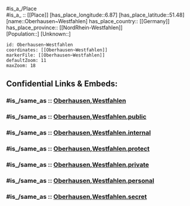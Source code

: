 ﻿---
confidential: public
isDeleted: false
location:
- 51.48
- 6.87
mapmarker: city
mapzoom:
- 7
- 12
SpocWebEntityId: 33030
tags:
- geo/City
type: City
---

#is_a_/Place  
#is_a_ :: [[Place]] 
[has_place_longitude::6.87] 
[has_place_latitude::51.48] 
[name::Oberhausen~Westfahlen] 
has_place_country:: [[Germany]]  
has_place_province:: [[NordRhein-Westfahlen]]  
[Population::] 
[Unknown::] 


```leaflet
id: Oberhausen~Westfahlen
coordinates: [[Oberhausen~Westfahlen]] 
markerFile: [[Oberhausen~Westfahlen]] 
defaultZoom: 11 
maxZoom: 18
```


## Confidential Links & Embeds: 

### #is_/same_as :: [Oberhausen,Westfahlen](/_Standards/Earth/Continent/Europe/Europe~Central/Germany/Germany~West/Nordrhein-Westfalen/counties~NW/Oberhausen,Westfahlen.md) 

### #is_/same_as :: [Oberhausen,Westfahlen.public](/_public/Earth/Continent/Europe/Europe~Central/Germany/Germany~West/Nordrhein-Westfalen/counties~NW/Oberhausen,Westfahlen.public.md) 

### #is_/same_as :: [Oberhausen,Westfahlen.internal](/_internal/Earth/Continent/Europe/Europe~Central/Germany/Germany~West/Nordrhein-Westfalen/counties~NW/Oberhausen,Westfahlen.internal.md) 

### #is_/same_as :: [Oberhausen,Westfahlen.protect](/_protect/Earth/Continent/Europe/Europe~Central/Germany/Germany~West/Nordrhein-Westfalen/counties~NW/Oberhausen,Westfahlen.protect.md) 

### #is_/same_as :: [Oberhausen,Westfahlen.private](/_private/Earth/Continent/Europe/Europe~Central/Germany/Germany~West/Nordrhein-Westfalen/counties~NW/Oberhausen,Westfahlen.private.md) 

### #is_/same_as :: [Oberhausen,Westfahlen.personal](/_personal/Earth/Continent/Europe/Europe~Central/Germany/Germany~West/Nordrhein-Westfalen/counties~NW/Oberhausen,Westfahlen.personal.md) 

### #is_/same_as :: [Oberhausen,Westfahlen.secret](/_secret/Earth/Continent/Europe/Europe~Central/Germany/Germany~West/Nordrhein-Westfalen/counties~NW/Oberhausen,Westfahlen.secret.md)

